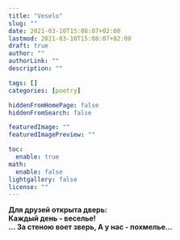 ```yaml
---
title: "Veselo"
slug: ""
date: 2021-03-10T15:08:07+02:00
lastmod: 2021-03-10T15:08:07+02:00
draft: true
author: ""
authorLink: ""
description: ""

tags: []
categories: [poetry]

hiddenFromHomePage: false
hiddenFromSearch: false

featuredImage: ""
featuredImagePreview: ""

toc:
  enable: true
math:
  enable: false
lightgallery: false
license: ""
---
```


**Для друзей открыта дверь:  
Каждый день - веселье!  
… За стеною воет зверь,
А у нас - похмелье…**
  
<!--more-->

